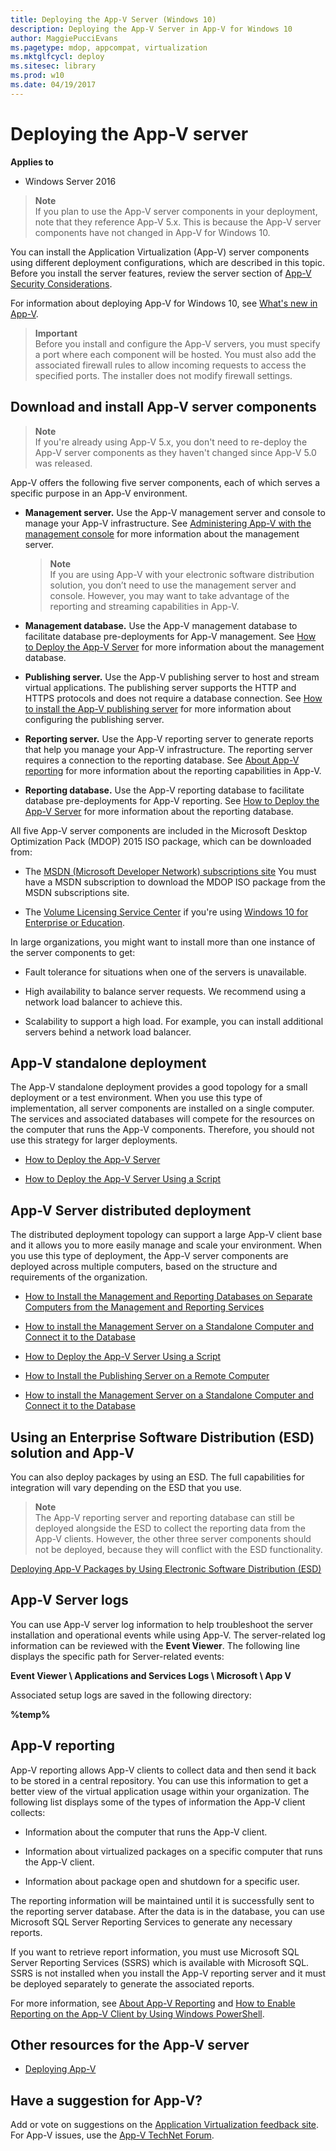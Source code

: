 ```yaml
---
title: Deploying the App-V Server (Windows 10)
description: Deploying the App-V Server in App-V for Windows 10
author: MaggiePucciEvans
ms.pagetype: mdop, appcompat, virtualization
ms.mktglfcycl: deploy
ms.sitesec: library
ms.prod: w10
ms.date: 04/19/2017
---
```


# Deploying the App-V server

**Applies to**
-   Windows Server 2016

>**Note**<br>If you plan to use the App-V server components in your deployment, note that they reference App-V 5.x. This is because the App-V server components have not changed in App-V for Windows 10. 

You can install the Application Virtualization (App-V) server components using different deployment configurations, which are described in this topic. Before you install the server features, review the server section of [App-V Security Considerations](appv-security-considerations.md). 

For information about deploying App-V for Windows 10, see [What's new in App-V](appv-about-appv.md).

>**Important**<br>Before you install and configure the App-V servers, you must specify a port where each component will be hosted. You must also add the associated firewall rules to allow incoming requests to access the specified ports. The installer does not modify firewall settings.

## Download and install App-V server components

>**Note**<br>
If you're already using App-V 5.x, you don't need to re-deploy the App-V server components as they haven't changed since App-V 5.0 was released.

App-V offers the following five server components, each of which serves a specific purpose in an App-V environment. 

- **Management server.** Use the App-V management server and console to manage your App-V infrastructure. See [Administering App-V with the management console](appv-administering-virtual-applications-with-the-management-console.md) for more information about the management server.

    >**Note**<br>If you are using App-V with your electronic software distribution solution, you don’t need to use the management server and console. However, you may want to take advantage of the reporting and streaming capabilities in App-V.
    
- **Management database.** Use the App-V management database to facilitate database pre-deployments for App-V management. See [How to Deploy the App-V Server](appv-deploy-the-appv-server.md) for more information about the management database.
 
- **Publishing server.** Use the App-V publishing server to host and stream virtual applications. The publishing server supports the HTTP and HTTPS protocols and does not require a database connection. See [How to install the App-V publishing server](appv-install-the-publishing-server-on-a-remote-computer.md) for more information about configuring the publishing server.

- **Reporting server.** Use the App-V reporting server to generate reports that help you manage your App-V infrastructure. The reporting server requires a connection to the reporting database. See [About App-V reporting](appv-reporting.md) for more information about the reporting capabilities in App-V.

- **Reporting database.** Use the App-V reporting database to facilitate database pre-deployments for App-V reporting. See [How to Deploy the App-V Server](appv-deploy-the-appv-server.md) for more information about the reporting database.

All five App-V server components are included in the Microsoft Desktop Optimization Pack (MDOP) 2015 ISO package, which can be downloaded from:

-   The [MSDN (Microsoft Developer Network) subscriptions site](https://msdn.microsoft.com/en-us/subscriptions/downloads/default.aspx#FileId=65215) You must have a MSDN subscription to download the MDOP ISO package from the MSDN subscriptions site.

-   The [Volume Licensing Service Center](https://www.microsoft.com/en-us/licensing/default.aspx) if you're using [Windows 10 for Enterprise or Education](https://www.microsoft.com/en-us/WindowsForBusiness/windows-product-home).

In large organizations, you might want to install more than one instance of the server components to get:

- Fault tolerance for situations when one of the servers is unavailable.

- High availability to balance server requests. We recommend using a network load balancer to achieve this.

- Scalability to support a high load. For example, you can install additional servers behind a network load balancer.

## App-V standalone deployment
The App-V standalone deployment provides a good topology for a small deployment or a test environment. When you use this type of implementation, all server components are installed on a single computer. The services and associated databases will compete for the resources on the computer that runs the App-V components. Therefore, you should not use this strategy for larger deployments.

- [How to Deploy the App-V Server](appv-deploy-the-appv-server.md)

- [How to Deploy the App-V Server Using a Script](appv-deploy-the-appv-server-with-a-script.md)

##  App-V Server distributed deployment
The distributed deployment topology can support a large App-V client base and it allows you to more easily manage and scale your environment. When you use this type of deployment, the App-V server components are deployed across multiple computers, based on the structure and requirements of the organization.

- [How to Install the Management and Reporting Databases on Separate Computers from the Management and Reporting Services](appv-install-the-management-and-reporting-databases-on-separate-computers.md)

- [How to install the Management Server on a Standalone Computer and Connect it to the Database](appv-install-the-management-server-on-a-standalone-computer.md)

- [How to Deploy the App-V Server Using a Script](appv-deploy-the-appv-server-with-a-script.md)

- [How to Install the Publishing Server on a Remote Computer](appv-install-the-publishing-server-on-a-remote-computer.md)

- [How to install the Management Server on a Standalone Computer and Connect it to the Database](appv-install-the-management-server-on-a-standalone-computer.md)

## Using an Enterprise Software Distribution (ESD) solution and App-V
You can also deploy packages by using an ESD. The full capabilities for integration will vary depending on the ESD that you use.

>**Note**<br>The App-V reporting server and reporting database can still be deployed alongside the ESD to collect the reporting data from the App-V clients. However, the other three server components should not be deployed, because they will conflict with the ESD functionality.

[Deploying App-V Packages by Using Electronic Software Distribution (ESD)](appv-deploying-packages-with-electronic-software-distribution-solutions.md)

## App-V Server logs
You can use App-V server log information to help troubleshoot the server installation and operational events while using App-V. The server-related log information can be reviewed with the **Event Viewer**. The following line displays the specific path for Server-related events:

**Event Viewer \\ Applications and Services Logs \\ Microsoft \\ App V**

Associated setup logs are saved in the following directory:

**%temp%**

## App-V reporting
App-V reporting allows App-V clients to collect data and then send it back to be stored in a central repository. You can use this information to get a better view of the virtual application usage within your organization. The following list displays some of the types of information the App-V client collects:

-   Information about the computer that runs the App-V client.

-   Information about virtualized packages on a specific computer that runs the App-V client.

-   Information about package open and shutdown for a specific user.

The reporting information will be maintained until it is successfully sent to the reporting server database. After the data is in the database, you can use Microsoft SQL Server Reporting Services to generate any necessary reports.

If you want to retrieve report information, you must use Microsoft SQL Server Reporting Services (SSRS) which is available with Microsoft SQL. SSRS is not installed when you install the App-V reporting server and it must be deployed separately to generate the associated reports.

For more information, see [About App-V Reporting](appv-reporting.md) and [How to Enable Reporting on the App-V Client by Using Windows PowerShell](appv-enable-reporting-on-the-appv-client-with-powershell.md).

## Other resources for the App-V server
- [Deploying App-V](appv-deploying-appv.md)

## Have a suggestion for App-V?
Add or vote on suggestions on the [Application Virtualization feedback site](http://appv.uservoice.com/forums/280448-microsoft-application-virtualization).<br>For App-V issues, use the [App-V TechNet Forum](https://social.technet.microsoft.com/Forums/en-US/home?forum=mdopappv).